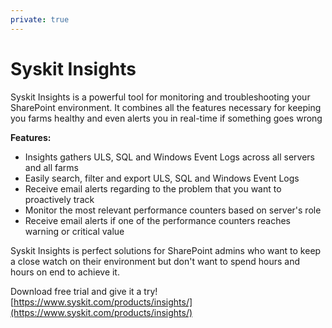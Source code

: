 ```yaml
---
private: true
---
```


# Syskit Insights

Syskit Insights is a powerful tool for monitoring and troubleshooting your SharePoint environment. It combines all the features necessary for keeping you farms healthy and even alerts you in real-time if something goes wrong

**Features:**

* Insights gathers ULS, SQL and Windows Event Logs across all servers and all farms
* Easily search, filter and export ULS, SQL and Windows Event Logs
* Receive email alerts regarding to the problem that you want to proactively track
* Monitor the most relevant performance counters based on server's role
* Receive email alerts if one of the performance counters reaches warning or critical value

Syskit Insights is perfect solutions for SharePoint admins who want to keep a close watch on their environment but don't want to spend hours and hours on end to achieve it.

Download free trial and give it a try! [https://www.syskit.com/products/insights/](https://www.syskit.com/products/insights/)

